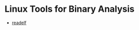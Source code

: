 # Linux Tools for Binary Analysis

- [readelf](https://sourceware.org/binutils/docs-2.32/binutils/readelf.html#readelf)
